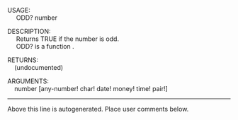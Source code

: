 USAGE:  
&nbsp;&nbsp;&nbsp;&nbsp;&nbsp;ODD?&nbsp;number&nbsp;  
  
DESCRIPTION:  
&nbsp;&nbsp;&nbsp;&nbsp;&nbsp;Returns&nbsp;TRUE&nbsp;if&nbsp;the&nbsp;number&nbsp;is&nbsp;odd.  
&nbsp;&nbsp;&nbsp;&nbsp;&nbsp;ODD?&nbsp;is&nbsp;a&nbsp;function&nbsp;.  
  
RETURNS:  
&nbsp;&nbsp;&nbsp;&nbsp;(undocumented)  
  
ARGUMENTS:  
&nbsp;&nbsp;&nbsp;&nbsp;number&nbsp;[any-number!&nbsp;char!&nbsp;date!&nbsp;money!&nbsp;time!&nbsp;pair!]  
___
Above this line is autogenerated. Place user comments below.